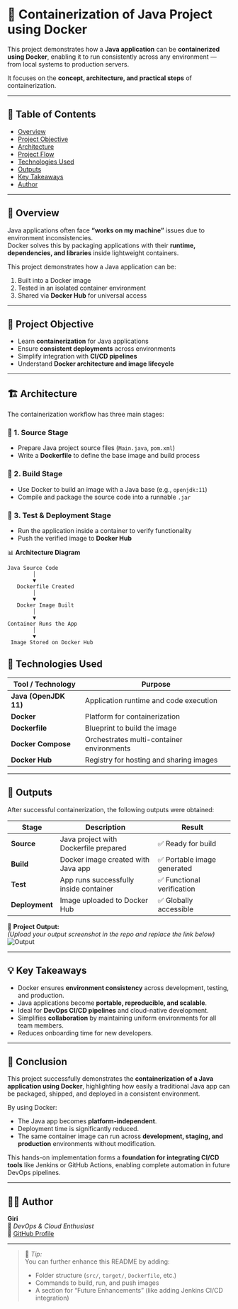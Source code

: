 # 🐳 Containerization of Java Project using Docker

This project demonstrates how a **Java application** can be **containerized using Docker**, enabling it to run consistently across any environment — from local systems to production servers.  

It focuses on the **concept, architecture, and practical steps** of containerization.

---

## 📘 Table of Contents

- [Overview](#overview)
- [Project Objective](#project-objective)
- [Architecture](#architecture)
- [Project Flow](#project-flow)
- [Technologies Used](#technologies-used)
- [Outputs](#outputs)
- [Key Takeaways](#key-takeaways)
- [Author](#author)

---

## 🧩 Overview

Java applications often face **“works on my machine”** issues due to environment inconsistencies.  
Docker solves this by packaging applications with their **runtime, dependencies, and libraries** inside lightweight containers.

This project demonstrates how a Java application can be:

1. Built into a Docker image  
2. Tested in an isolated container environment  
3. Shared via **Docker Hub** for universal access  

---

## 🎯 Project Objective

- Learn **containerization** for Java applications  
- Ensure **consistent deployments** across environments  
- Simplify integration with **CI/CD pipelines**  
- Understand **Docker architecture and image lifecycle**  

---

## 🏗️ Architecture

The containerization workflow has three main stages:

### 🔹 1. Source Stage
- Prepare Java project source files (`Main.java`, `pom.xml`)  
- Write a **Dockerfile** to define the base image and build process  

### 🔹 2. Build Stage
- Use Docker to build an image with a Java base (e.g., `openjdk:11`)  
- Compile and package the source code into a runnable `.jar`  

### 🔹 3. Test & Deployment Stage
- Run the application inside a container to verify functionality  
- Push the verified image to **Docker Hub**  

📊 **Architecture Diagram**  

```text
Java Source Code
        │
        ▼
   Dockerfile Created
        │
        ▼
   Docker Image Built
        │
        ▼
Container Runs the App
        │
        ▼
 Image Stored on Docker Hub
```
## 🧠 Technologies Used

| Tool / Technology     | Purpose                                   |
| --------------------- | ----------------------------------------- |
| **Java (OpenJDK 11)** | Application runtime and code execution    |
| **Docker**            | Platform for containerization             |
| **Dockerfile**        | Blueprint to build the image              |
| **Docker Compose**    | Orchestrates multi-container environments |
| **Docker Hub**        | Registry for hosting and sharing images   |

---

## 🧾 Outputs

After successful containerization, the following outputs were obtained:

| Stage          | Description                            | Result                     |
| -------------- | -------------------------------------- | -------------------------- |
| **Source**     | Java project with Dockerfile prepared  | ✅ Ready for build          |
| **Build**      | Docker image created with Java app     | ✅ Portable image generated |
| **Test**       | App runs successfully inside container | ✅ Functional verification  |
| **Deployment** | Image uploaded to Docker Hub           | ✅ Globally accessible      |

📸 **Project Output:**  
*(Upload your output screenshot in the repo and replace the link below)*  
![Output](containerationn-of-java-project-using-Docker/Screenshot.png)

---

## 💡 Key Takeaways

- Docker ensures **environment consistency** across development, testing, and production.  
- Java applications become **portable, reproducible, and scalable**.  
- Ideal for **DevOps CI/CD pipelines** and cloud-native development.  
- Simplifies **collaboration** by maintaining uniform environments for all team members.  
- Reduces onboarding time for new developers.  

---

## 🧱 Conclusion

This project successfully demonstrates the **containerization of a Java application using Docker**, highlighting how easily a traditional Java app can be packaged, shipped, and deployed in a consistent environment.  

By using Docker:
- The Java app becomes **platform-independent**.  
- Deployment time is significantly reduced.  
- The same container image can run across **development, staging, and production** environments without modification.  

This hands-on implementation forms a **foundation for integrating CI/CD tools** like Jenkins or GitHub Actions, enabling complete automation in future DevOps pipelines.

---

## 👨‍💻 Author

**Giri**  
📍 *DevOps & Cloud Enthusiast*  
🔗 [GitHub Profile](https://github.com/<your-username>)

---

> 💬 *Tip:*  
> You can further enhance this README by adding:
> - Folder structure (`src/`, `target/`, `Dockerfile`, etc.)  
> - Commands to build, run, and push images  
> - A section for “Future Enhancements” (like adding Jenkins CI/CD integration)
